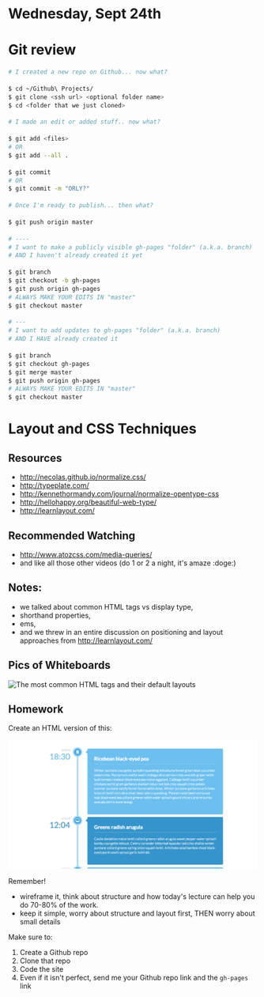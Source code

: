 # Wednesday, Sept 24th

# Git review
```sh
# I created a new repo on Github... now what?

$ cd ~/Github\ Projects/
$ git clone <ssh url> <optional folder name>
$ cd <folder that we just cloned>

# I made an edit or added stuff.. now what?

$ git add <files>
# OR
$ git add --all .

$ git commit
# OR
$ git commit -m "ORLY?"

# Once I'm ready to publish... then what?

$ git push origin master

# ----
# I want to make a publicly visible gh-pages "folder" (a.k.a. branch)
# AND I haven't already created it yet

$ git branch
$ git checkout -b gh-pages
$ git push origin gh-pages
# ALWAYS MAKE YOUR EDITS IN "master"
$ git checkout master

# ---
# I want to add updates to gh-pages "folder" (a.k.a. branch)
# AND I HAVE already created it

$ git branch
$ git checkout gh-pages
$ git merge master
$ git push origin gh-pages
# ALWAYS MAKE YOUR EDITS IN "master"
$ git checkout master
```

# Layout and CSS Techniques

## Resources

- http://necolas.github.io/normalize.css/
- http://typeplate.com/
- http://kennethormandy.com/journal/normalize-opentype-css
- http://hellohappy.org/beautiful-web-type/
- http://learnlayout.com/

## Recommended Watching

- http://www.atozcss.com/media-queries/
- and like all those other videos (do 1 or 2 a night, it's amaze :doge:)

## Notes:

- we talked about common HTML tags vs display type,
- shorthand properties,
- ems,
- and we threw in an entire discussion on positioning and layout approaches from http://learnlayout.com/

## Pics of Whiteboards

![The most common HTML tags and their default layouts](./whiteboards/1.jpg)

## Homework

Create an HTML version of this:

![timeline](./examples/extras/timeline.png)

Remember!

- wireframe it, think about structure and how today's lecture can help you do 70-80% of the work.
- keep it simple, worry about structure and layout first, THEN worry about small details

Make sure to:

1. Create a Github repo
2. Clone that repo
3. Code the site
4. Even if it isn't perfect, send me your Github repo link and the `gh-pages` link

